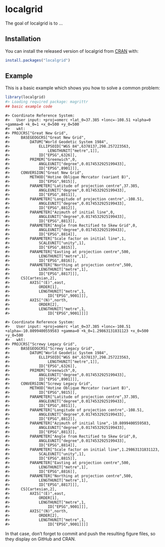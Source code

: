 
<!-- README.md is generated from README.Rmd. Please edit that file -->

# localgrid

<!-- badges: start -->
<!-- badges: end -->

The goal of localgrid is to …

## Installation

You can install the released version of localgrid from
[CRAN](https://CRAN.R-project.org) with:

``` r
install.packages("localgrid")
```

## Example

This is a basic example which shows you how to solve a common problem:

``` r
library(localgrid)
#> Loading required package: magrittr
## basic example code
```

    #> Coordinate Reference System:
    #>   User input: +proj=omerc +lat_0=37.385 +lonc=-108.51 +alpha=0 +gamma=0 +k_0=1 +x_0=500 +y_0=500 
    #>   wkt:
    #> PROJCRS["Great New Grid",
    #>     BASEGEOGCRS["Great New Grid",
    #>         DATUM["World Geodetic System 1984",
    #>             ELLIPSOID["WGS 84",6378137,298.257223563,
    #>                 LENGTHUNIT["metre",1]],
    #>             ID["EPSG",6326]],
    #>         PRIMEM["Greenwich",0,
    #>             ANGLEUNIT["degree",0.0174532925199433],
    #>             ID["EPSG",8901]]],
    #>     CONVERSION["Great New Grid",
    #>         METHOD["Hotine Oblique Mercator (variant B)",
    #>             ID["EPSG",9815]],
    #>         PARAMETER["Latitude of projection centre",37.385,
    #>             ANGLEUNIT["degree",0.0174532925199433],
    #>             ID["EPSG",8811]],
    #>         PARAMETER["Longitude of projection centre",-108.51,
    #>             ANGLEUNIT["degree",0.0174532925199433],
    #>             ID["EPSG",8812]],
    #>         PARAMETER["Azimuth of initial line",0,
    #>             ANGLEUNIT["degree",0.0174532925199433],
    #>             ID["EPSG",8813]],
    #>         PARAMETER["Angle from Rectified to Skew Grid",0,
    #>             ANGLEUNIT["degree",0.0174532925199433],
    #>             ID["EPSG",8814]],
    #>         PARAMETER["Scale factor on initial line",1,
    #>             SCALEUNIT["unity",1],
    #>             ID["EPSG",8815]],
    #>         PARAMETER["Easting at projection centre",500,
    #>             LENGTHUNIT["metre",1],
    #>             ID["EPSG",8816]],
    #>         PARAMETER["Northing at projection centre",500,
    #>             LENGTHUNIT["metre",1],
    #>             ID["EPSG",8817]]],
    #>     CS[Cartesian,2],
    #>         AXIS["(E)",east,
    #>             ORDER[1],
    #>             LENGTHUNIT["metre",1,
    #>                 ID["EPSG",9001]]],
    #>         AXIS["(N)",north,
    #>             ORDER[2],
    #>             LENGTHUNIT["metre",1,
    #>                 ID["EPSG",9001]]]]

    #> Coordinate Reference System:
    #>   User input: +proj=omerc +lat_0=37.385 +lonc=-108.51 +alpha=-10.8099400559583 +gamma=0 +k_0=1.29863131831123 +x_0=500 +y_0=500 
    #>   wkt:
    #> PROJCRS["Screwy Legacy Grid",
    #>     BASEGEOGCRS["Screwy Legacy Grid",
    #>         DATUM["World Geodetic System 1984",
    #>             ELLIPSOID["WGS 84",6378137,298.257223563,
    #>                 LENGTHUNIT["metre",1]],
    #>             ID["EPSG",6326]],
    #>         PRIMEM["Greenwich",0,
    #>             ANGLEUNIT["degree",0.0174532925199433],
    #>             ID["EPSG",8901]]],
    #>     CONVERSION["Screwy Legacy Grid",
    #>         METHOD["Hotine Oblique Mercator (variant B)",
    #>             ID["EPSG",9815]],
    #>         PARAMETER["Latitude of projection centre",37.385,
    #>             ANGLEUNIT["degree",0.0174532925199433],
    #>             ID["EPSG",8811]],
    #>         PARAMETER["Longitude of projection centre",-108.51,
    #>             ANGLEUNIT["degree",0.0174532925199433],
    #>             ID["EPSG",8812]],
    #>         PARAMETER["Azimuth of initial line",-10.8099400559583,
    #>             ANGLEUNIT["degree",0.0174532925199433],
    #>             ID["EPSG",8813]],
    #>         PARAMETER["Angle from Rectified to Skew Grid",0,
    #>             ANGLEUNIT["degree",0.0174532925199433],
    #>             ID["EPSG",8814]],
    #>         PARAMETER["Scale factor on initial line",1.29863131831123,
    #>             SCALEUNIT["unity",1],
    #>             ID["EPSG",8815]],
    #>         PARAMETER["Easting at projection centre",500,
    #>             LENGTHUNIT["metre",1],
    #>             ID["EPSG",8816]],
    #>         PARAMETER["Northing at projection centre",500,
    #>             LENGTHUNIT["metre",1],
    #>             ID["EPSG",8817]]],
    #>     CS[Cartesian,2],
    #>         AXIS["(E)",east,
    #>             ORDER[1],
    #>             LENGTHUNIT["metre",1,
    #>                 ID["EPSG",9001]]],
    #>         AXIS["(N)",north,
    #>             ORDER[2],
    #>             LENGTHUNIT["metre",1,
    #>                 ID["EPSG",9001]]]]

In that case, don’t forget to commit and push the resulting figure
files, so they display on GitHub and CRAN.
